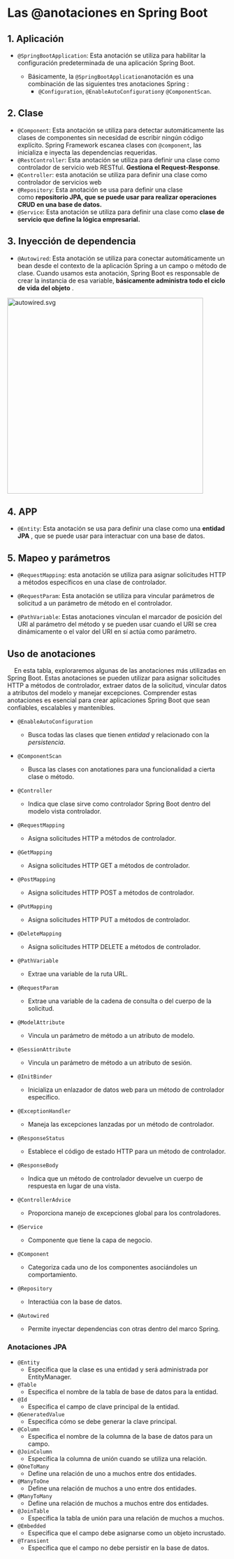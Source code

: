 # Las @anotaciones en Spring Boot

## 1. Aplicación

* `@SpringBootApplication`: Esta anotación se utiliza para habilitar la configuración predeterminada de una aplicación Spring Boot.
  
  * Básicamente, la `@SpringBootApplication`anotación es una combinación de las siguientes tres anotaciones Spring : 
    * `@Configuration`, `@EnableAutoConfiguration`y `@ComponentScan`.

## 2. Clase

* `@Component`: Esta anotación se utiliza para detectar automáticamente las clases de componentes sin necesidad de escribir ningún código explícito. Spring Framework escanea clases con `@component`, las inicializa e inyecta las dependencias requeridas.
* `@RestController`: Esta anotación se utiliza para definir una clase como controlador de servicio web RESTful. **Gestiona el Request-Response**.
* `@Controller`: esta anotación se utiliza para definir una clase como controlador de servicios web
* `@Repository`: Esta anotación se usa para definir una clase como **repositorio JPA, que se puede usar para realizar operaciones CRUD en una base de datos.**
* `@Service`: Esta anotación se utiliza para definir una clase como **clase de servicio que define la lógica empresarial.**

## 3. Inyección de dependencia

* `@Autowired`: Esta anotación se utiliza para conectar automáticamente un bean desde el contexto de la aplicación Spring a un campo o método de clase. Cuando usamos esta anotación, Spring Boot es responsable de crear la instancia de esa variable, **básicamente administra todo el ciclo de vida del objeto** .

<img title="" src="file:///home/jaime/Documentos/Spring/SpringBoot/assets/autowired.svg" alt="autowired.svg" width="448" data-align="center">

## 4. APP

* `@Entity`: Esta anotación se usa para definir una clase como una **entidad JPA** , que se puede usar para interactuar con una base de datos.

## 5. Mapeo y parámetros

* `@RequestMapping`: esta anotación se utiliza para asignar solicitudes HTTP a métodos específicos en una clase de controlador.

* `@RequestParam`: Esta anotación se utiliza para vincular parámetros de solicitud a un parámetro de método en el controlador.  

* `@PathVariable`: Estas anotaciones vinculan el marcador de posición del URI al parámetro del método y se pueden usar cuando el URI se crea dinámicamente o el valor del URI en sí actúa como parámetro.

## Uso de anotaciones

    En esta tabla, exploraremos algunas de las anotaciones más utilizadas en Spring Boot. Estas anotaciones se pueden utilizar para asignar solicitudes HTTP a métodos de controlador, extraer datos de la solicitud, vincular datos a atributos del modelo y manejar excepciones. Comprender estas anotaciones es esencial para crear aplicaciones Spring Boot que sean confiables, escalables y mantenibles.

- `@EnableAutoConfiguration`
  
  - Busca todas las clases que tienen *entidad* y relacionado con la *persistencia*.

- `@ComponentScan`
  
  - Busca las clases con anotationes para una funcionalidad a cierta clase o método.

- `@Controller`
  
  - Indica que clase sirve como controlador Spring Boot dentro del modelo vista controlador.

- `@RequestMapping`
  
  - Asigna solicitudes HTTP a métodos de controlador.

- `@GetMapping`
  
  - Asigna solicitudes HTTP GET a métodos de controlador.

- `@PostMapping`
  
  - Asigna solicitudes HTTP POST a métodos de controlador.

- `@PutMapping`
  
  - Asigna solicitudes HTTP PUT a métodos de controlador.

- `@DeleteMapping`
  
  - Asigna solicitudes HTTP DELETE a métodos de controlador.

- `@PathVariable`
  
  - Extrae una variable de la ruta URL.

- `@RequestParam`
  
  - Extrae una variable de la cadena de consulta o del cuerpo de la solicitud.

- `@ModelAttribute`
  
  - Vincula un parámetro de método a un atributo de modelo.

- `@SessionAttribute`
  
  - Vincula un parámetro de método a un atributo de sesión.

- `@InitBinder`
  
  - Inicializa un enlazador de datos web para un método de controlador específico.

- `@ExceptionHandler`
  
  - Maneja las excepciones lanzadas por un método de controlador.

- `@ResponseStatus`
  
  - Establece el código de estado HTTP para un método de controlador.

- `@ResponseBody`
  
  - Indica que un método de controlador devuelve un cuerpo de respuesta en lugar de una vista.

- `@ControllerAdvice`
  
  - Proporciona manejo de excepciones global para los controladores.

- `@Service`
  
  - Componente que tiene la capa de negocio.

- `@Component`
  
  - Categoriza cada uno de los componentes asociándoles un comportamiento.

- `@Repository`
  
  - Interactiúa con la base de datos.

- `@Autowired`
  
  - Permite inyectar dependencias con otras dentro del marco Spring.

### Anotaciones JPA

- `@Entity`
  - Especifica que la clase es una entidad y será administrada por EntityManager.
- `@Table`
  - Especifica el nombre de la tabla de base de datos para la entidad.
- `@Id`
  - Especifica el campo de clave principal de la entidad.
- `@GeneratedValue`
  - Especifica cómo se debe generar la clave principal.
- `@Column`
  - Especifica el nombre de la columna de la base de datos para un campo.
- `@JoinColumn`
  - Especifica la columna de unión cuando se utiliza una relación.
- `@OneToMany`
  - Define una relación de uno a muchos entre dos entidades.
- `@ManyToOne`
  - Define una relación de muchos a uno entre dos entidades.
- `@ManyToMany`
  - Define una relación de muchos a muchos entre dos entidades.
- `@JoinTable`
  - Especifica la tabla de unión para una relación de muchos a muchos.
- `@Embedded`
  - Especifica que el campo debe asignarse como un objeto incrustado.
- `@Transient`
  - Especifica que el campo no debe persistir en la base de datos.